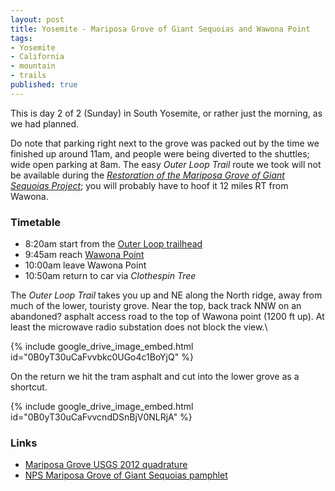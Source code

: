 ```yaml
---
layout: post
title: Yosemite - Mariposa Grove of Giant Sequoias and Wawona Point
tags:
- Yosemite
- California
- mountain
- trails
published: true
---
```

This is day 2 of 2 (Sunday) in South Yosemite, or rather just the morning,
as we had planned.

Do note that parking right next to the grove was packed out by the time we
finished up around 11am, and people were being diverted to the shuttles;
wide open parking at 8am.
The easy _Outer Loop Trail_ route we took will not be available during the
[_Restoration of the Mariposa Grove of Giant Sequoias Project_](http://www.nps.gov/yose/planyourvisit/mariposagrove.htm);
you will probably have to hoof it 12 miles RT from Wawona.


### Timetable ###
- 8:20am start from the
[Outer Loop trailhead](https://www.google.com/maps/@37.5028996,-119.60993,106m/data=!3m1!1e3)
- 9:45am reach [Wawona Point](https://www.google.com/maps/@37.5186283,-119.6006758,105m/data=!3m1!1e3)
- 10:00am leave Wawona Point
- 10:50am return to car via _Clothespin Tree_

The _Outer Loop Trail_ takes you up and NE along the North ridge,
away from much of the lower, touristy grove. Near the top, back track NNW on
an abandoned? asphalt access road to the top of Wawona point (1200 ft up).
At least the microwave radio substation does not block the view.\

{% include google_drive_image_embed.html id="0B0yT30uCaFvvbkc0UGo4c1BoYjQ" %}

On the return we hit the tram asphalt and cut into the lower grove as a shortcut.

{% include google_drive_image_embed.html id="0B0yT30uCaFvvcndDSnBjV0NLRjA" %}


### Links ###
- [Mariposa Grove USGS 2012 quadrature](https://drive.google.com/file/d/0B0yT30uCaFvvUW9JUzdTRll6UFk/view?usp=sharing)
- [NPS Mariposa Grove of Giant Sequoias pamphlet](https://drive.google.com/file/d/0B0yT30uCaFvvVkduM0oyYVpoSGc/view?usp=sharing)
